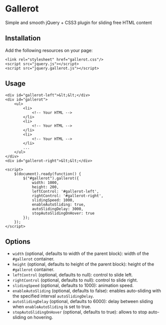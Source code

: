Gallerot
========

Simple and smooth jQuery + CSS3 plugin for sliding free HTML content  

Installation
------------

Add the following resources on your page:

    <link rel="stylesheet" href="gallerot.css"/>
    <script src="jquery.js"></script>
    <script src="jquery.gallerot.js"></script>

Usage
-----

	<div id="gallerot-left">&lt;&lt;</div>
	<div id="gallerot">
		<ul>
			<li>
				<!-- Your HTML -->
            </li>
            <li>
                <!-- Your HTML -->
            </li>
            <li>
                <!-- Your HTML -->
            </li>
            ...
        </ul>
    </div>
    <div id="gallerot-right">&lt;&lt;</div>

    <script>
        $(document).ready(function() {
            $("#gallerot").gallerot({
                width: 1000,
                height: 200,
                leftControl: '#gallerot-left',
                rightControl: '#gallerot-right',
                slidingSpeed: 1000,
                enableAutoSliding: true,
                autoSlidingDelay: 3000,
                stopAutoSlidingOnHover: true
            });
        });
    </script>

Options
-----

* `width` (optional, defaults to width of the parent block): width of the `#gallerot` container.
* `height` (optional, defaults to height of the parent block): height of the `#gallerot` container.
* `leftControl` (optional, defaults to null): control to slide left. 
* `rightControl` (optional, defaults to null): control to slide right. 
* `slidingSpeed` (optional, defaults to 1000): animation speed. 
* `enableAutoSliding` (optional, defaults to false): enables auto-sliding with the specified interval `autoSlidingDelay`. 
* `autoSlidingDelay` (optional, defaults to 6000): delay between sliding when `enableAutoSliding` is set to true.
* `stopAutoSlidingOnHover` (optional, defaults to true): allows to stop auto-sliding on hovering.
